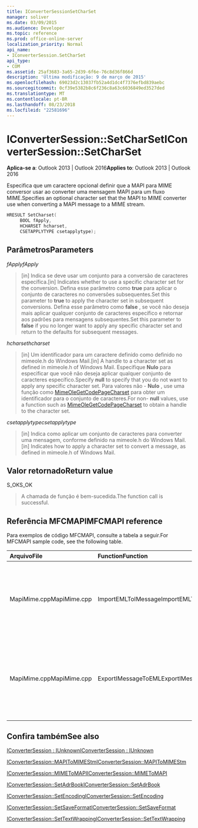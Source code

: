 ```yaml
---
title: IConverterSessionSetCharSet
manager: soliver
ms.date: 03/09/2015
ms.audience: Developer
ms.topic: reference
ms.prod: office-online-server
localization_priority: Normal
api_name:
- IConverterSession.SetCharSet
api_type:
- COM
ms.assetid: 25af3683-3a65-2d39-6f6e-76c8d36f866d
description: 'Última modificação: 9 de março de 2015'
ms.openlocfilehash: 69023d2c13037fb52a4d1dc4f7376efbd839aebc
ms.sourcegitcommit: 0cf39e5382b8c6f236c8a63c6036849ed3527ded
ms.translationtype: MT
ms.contentlocale: pt-BR
ms.lasthandoff: 08/23/2018
ms.locfileid: "22581696"
---
```

# <a name="iconvertersessionsetcharset"></a><span data-ttu-id="6b767-103">IConverterSession::SetCharSet</span><span class="sxs-lookup"><span data-stu-id="6b767-103">IConverterSession::SetCharSet</span></span>

  
  
<span data-ttu-id="6b767-104">**Aplica-se a**: Outlook 2013 | Outlook 2016</span><span class="sxs-lookup"><span data-stu-id="6b767-104">**Applies to**: Outlook 2013 | Outlook 2016</span></span> 
  
<span data-ttu-id="6b767-105">Especifica que um caractere opcional definir que a MAPI para MIME conversor usar ao converter uma mensagem MAPI para um fluxo MIME.</span><span class="sxs-lookup"><span data-stu-id="6b767-105">Specifies an optional character set that the MAPI to MIME converter use when converting a MAPI message to a MIME stream.</span></span>
  
```cpp
HRESULT SetCharset( 
     BOOL fApply, 
     HCHARSET hcharset, 
     CSETAPPLYTYPE csetapplytype); 
```

## <a name="parameters"></a><span data-ttu-id="6b767-106">Parâmetros</span><span class="sxs-lookup"><span data-stu-id="6b767-106">Parameters</span></span>

 <span data-ttu-id="6b767-107">_fApply_</span><span class="sxs-lookup"><span data-stu-id="6b767-107">_fApply_</span></span>
  
> <span data-ttu-id="6b767-108">[in] Indica se deve usar um conjunto para a conversão de caracteres específica.</span><span class="sxs-lookup"><span data-stu-id="6b767-108">[in] Indicates whether to use a specific character set for the conversion.</span></span> <span data-ttu-id="6b767-109">Defina esse parâmetro como **true** para aplicar o conjunto de caracteres no conversões subsequentes.</span><span class="sxs-lookup"><span data-stu-id="6b767-109">Set this parameter to **true** to apply the character set in subsequent conversions.</span></span> <span data-ttu-id="6b767-110">Defina esse parâmetro como **false** , se você não deseja mais aplicar qualquer conjunto de caracteres específico e retornar aos padrões para mensagens subsequentes.</span><span class="sxs-lookup"><span data-stu-id="6b767-110">Set this parameter to **false** if you no longer want to apply any specific character set and return to the defaults for subsequent messages.</span></span> 
    
 <span data-ttu-id="6b767-111">_hcharset_</span><span class="sxs-lookup"><span data-stu-id="6b767-111">_hcharset_</span></span>
  
> <span data-ttu-id="6b767-112">[in] Um identificador para um caractere definido como definido no mimeole.h do Windows Mail.</span><span class="sxs-lookup"><span data-stu-id="6b767-112">[in] A handle to a character set as defined in mimeole.h of Windows Mail.</span></span> <span data-ttu-id="6b767-113">Especifique **Nulo** para especificar que você não deseja aplicar qualquer conjunto de caracteres específico.</span><span class="sxs-lookup"><span data-stu-id="6b767-113">Specify **null** to specify that you do not want to apply any specific character set.</span></span> <span data-ttu-id="6b767-114">Para valores não - **Nulo** , use uma função como [MimeOleGetCodePageCharset](http://msdn.microsoft.com/en-us/library/ms714746%28VS.85%29.aspx) para obter um identificador para o conjunto de caracteres.</span><span class="sxs-lookup"><span data-stu-id="6b767-114">For non- **null** values, use a function such as [MimeOleGetCodePageCharset](http://msdn.microsoft.com/en-us/library/ms714746%28VS.85%29.aspx) to obtain a handle to the character set.</span></span> 
    
 <span data-ttu-id="6b767-115">_csetapplytype_</span><span class="sxs-lookup"><span data-stu-id="6b767-115">_csetapplytype_</span></span>
  
> <span data-ttu-id="6b767-116">[in] Indica como aplicar um conjunto de caracteres para converter uma mensagem, conforme definido na mimeole.h do Windows Mail.</span><span class="sxs-lookup"><span data-stu-id="6b767-116">[in] Indicates how to apply a character set to convert a message, as defined in mimeole.h of Windows Mail.</span></span>
    
## <a name="return-value"></a><span data-ttu-id="6b767-117">Valor retornado</span><span class="sxs-lookup"><span data-stu-id="6b767-117">Return value</span></span>

<span data-ttu-id="6b767-118">S_OK</span><span class="sxs-lookup"><span data-stu-id="6b767-118">S_OK</span></span>
  
> <span data-ttu-id="6b767-119">A chamada de função é bem-sucedida.</span><span class="sxs-lookup"><span data-stu-id="6b767-119">The function call is successful.</span></span>
    
## <a name="mfcmapi-reference"></a><span data-ttu-id="6b767-120">Referência MFCMAPI</span><span class="sxs-lookup"><span data-stu-id="6b767-120">MFCMAPI reference</span></span>

<span data-ttu-id="6b767-121">Para exemplos de código MFCMAPI, consulte a tabela a seguir.</span><span class="sxs-lookup"><span data-stu-id="6b767-121">For MFCMAPI sample code, see the following table.</span></span>
  
|<span data-ttu-id="6b767-122">**Arquivo**</span><span class="sxs-lookup"><span data-stu-id="6b767-122">**File**</span></span>|<span data-ttu-id="6b767-123">**Function**</span><span class="sxs-lookup"><span data-stu-id="6b767-123">**Function**</span></span>|<span data-ttu-id="6b767-124">**Comment**</span><span class="sxs-lookup"><span data-stu-id="6b767-124">**Comment**</span></span>|
|:-----|:-----|:-----|
|<span data-ttu-id="6b767-125">MapiMime.cpp</span><span class="sxs-lookup"><span data-stu-id="6b767-125">MapiMime.cpp</span></span>  <br/> |<span data-ttu-id="6b767-126">ImportEMLToIMessage</span><span class="sxs-lookup"><span data-stu-id="6b767-126">ImportEMLToIMessage</span></span>  <br/> |<span data-ttu-id="6b767-127">MFCMAPI usa MimeToMAPI para converter um arquivo EML em uma mensagem MAPI.</span><span class="sxs-lookup"><span data-stu-id="6b767-127">MFCMAPI uses MimeToMAPI to convert an EML file to a MAPI message.</span></span>  <br/> |
|<span data-ttu-id="6b767-128">MapiMime.cpp</span><span class="sxs-lookup"><span data-stu-id="6b767-128">MapiMime.cpp</span></span>  <br/> |<span data-ttu-id="6b767-129">ExportIMessageToEML</span><span class="sxs-lookup"><span data-stu-id="6b767-129">ExportIMessageToEML</span></span>  <br/> |<span data-ttu-id="6b767-130">MFCMAPI usa MAPIToMIMEStm para converter uma mensagem MAPI em um arquivo EML.</span><span class="sxs-lookup"><span data-stu-id="6b767-130">MFCMAPI uses MAPIToMIMEStm to convert a MAPI message to an EML file.</span></span>  <br/> |
   
## <a name="see-also"></a><span data-ttu-id="6b767-131">Confira também</span><span class="sxs-lookup"><span data-stu-id="6b767-131">See also</span></span>



[<span data-ttu-id="6b767-132">IConverterSession : IUnknown</span><span class="sxs-lookup"><span data-stu-id="6b767-132">IConverterSession : IUnknown</span></span>](iconvertersessioniunknown.md)
  
[<span data-ttu-id="6b767-133">IConverterSession::MAPIToMIMEStm</span><span class="sxs-lookup"><span data-stu-id="6b767-133">IConverterSession::MAPIToMIMEStm</span></span>](iconvertersession-mapitomimestm.md)
  
[<span data-ttu-id="6b767-134">IConverterSession::MIMEToMAPI</span><span class="sxs-lookup"><span data-stu-id="6b767-134">IConverterSession::MIMEToMAPI</span></span>](iconvertersession-mimetomapi.md)
  
[<span data-ttu-id="6b767-135">IConverterSession::SetAdrBook</span><span class="sxs-lookup"><span data-stu-id="6b767-135">IConverterSession::SetAdrBook</span></span>](iconvertersession-setadrbook.md)
  
[<span data-ttu-id="6b767-136">IConverterSession::SetEncoding</span><span class="sxs-lookup"><span data-stu-id="6b767-136">IConverterSession::SetEncoding</span></span>](iconvertersession-setencoding.md)
  
[<span data-ttu-id="6b767-137">IConverterSession::SetSaveFormat</span><span class="sxs-lookup"><span data-stu-id="6b767-137">IConverterSession::SetSaveFormat</span></span>](iconvertersession-setsaveformat.md)
  
[<span data-ttu-id="6b767-138">IConverterSession::SetTextWrapping</span><span class="sxs-lookup"><span data-stu-id="6b767-138">IConverterSession::SetTextWrapping</span></span>](iconvertersession-settextwrapping.md)

